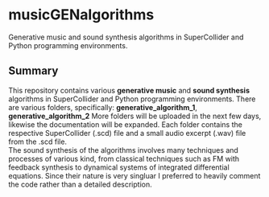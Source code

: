 # musicGENalgorithms
Generative music and sound synthesis algorithms in SuperCollider and Python programming environments.

## Summary

This repository contains various **generative music** and **sound synthesis** algorithms in SuperCollider and Python programming environments. There are various folders, specifically: **generative_algorithm_1**, **generative_algorithm_2** More folders will be uploaded in the next few days, likewise the documentation will be expanded. Each folder contains the respective SuperCollider (.scd) file and a small audio excerpt (.wav) file from the .scd file. <br />
The sound synthesis of the algorithms involves many techniques and processes of various kind, from classical techniques such as FM with feedback synthesis to dynamical systems of integrated differential equations. Since their nature is very singluar I preferred to heavily comment the code rather than a detailed description.
